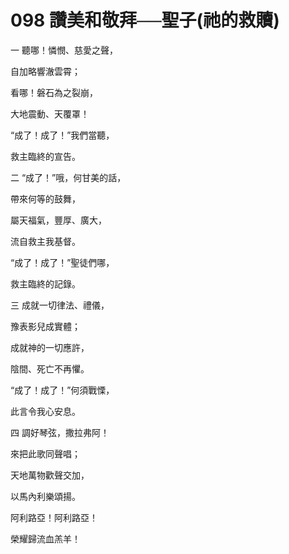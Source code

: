 # 098 讚美和敬拜──聖子(祂的救贖)

一 聽哪！憐憫、慈愛之聲，

自加略響澈雲霄；

看哪！磐石為之裂崩，

大地震動、天覆罩！

“成了！成了！”我們當聽，

救主臨終的宣告。

二 “成了！”哦，何甘美的話，

帶來何等的鼓舞，

屬天福氣，豐厚、廣大，

流自救主我基督。

“成了！成了！”聖徒們哪，

救主臨終的記錄。

三 成就一切律法、禮儀，

豫表影兒成實體；

成就神的一切應許，

陰間、死亡不再懼。

“成了！成了！”何須戰慄，

此言令我心安息。

四 調好琴弦，撒拉弗阿！

來把此歌同聲唱；

天地萬物歡聲交加，

以馬內利樂頌揚。

阿利路亞！阿利路亞！

榮耀歸流血羔羊！

